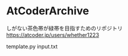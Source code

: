 # AtCoderArchive

しがない茶色帯が緑帯を目指すためのリポジトリ
https://atcoder.jp/users/whether1223

template.py
input.txt